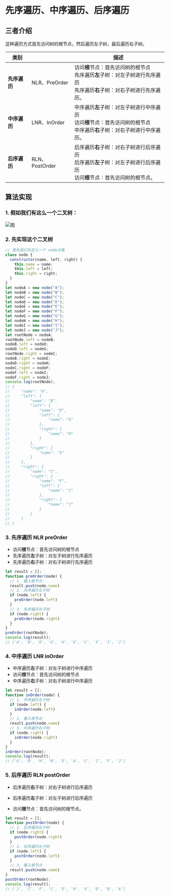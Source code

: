 # 先序遍历、中序遍历、后序遍历

## 三者介绍

这种遍历方式首先访问树的根节点，然后遍历左子树，最后遍历右子树。‌

| 类别     |      | 描述                                                                                                                               |
| -------- | ---------------------------------------------------------------------------------------------------------------------------------- | ---------------------------------------------------------------------------------------------------------------------------------- |
| **先序遍历** | NLR、PreOrder | 访问**根**节点：首先访问树的根节点<br/>先序遍历**左**子树：对左子树进行先序遍历<br/>先序遍历**右**子树：对右子树进行先序遍历。 |
| **中序遍历** | LNR、InOrder | ‌中序遍历**左**子树：对左子树进行中序遍历<br/>访问**根**节点：首先访问树的根节点<br/>中序遍历**右**子树：对右子树进行中序遍历。 |
| **后序遍历** | RLN、PostOrder | ‌后序遍历**右**子树：对右子树进行后序遍历<br/>后序遍历**左**子树：对左子树进行后序遍历<br/>访问**根**节点：首先访问树的根节点。 |

## 算法实现

### 1. 假如我们有这么一个二叉树：

![图](./asset/4.1.png)


### 2. 先实现这个二叉树

```js
// 首先我们先定义一个 node对象
class node {
  constructor(name, left, right) {
    this.name = name;
    this.left = left;
    this.right = right;
  }
}
let nodeA = new node("A");
let nodeB = new node("B");
let nodeC = new node("C");
let nodeD = new node("D");
let nodeE = new node("E");
let nodeF = new node("F");
let nodeG = new node("G");
let nodeH = new node("H");
let nodeI = new node("I");
let nodeJ = new node("J");
let rootNode = nodeA;
rootNode.left = nodeB;
nodeB.left = nodeD;
nodeD.left = nodeG;
rootNode.right = nodeC;
nodeB.right = nodeE;
nodeD.right = nodeH;
nodeC.right = nodeF;
nodeF.left = nodeI;
nodeF.right = nodeJ;
console.log(rootNode);
// {
//     "name": "A",
//     "left": {
//         "name": "B",
//         "left": {
//             "name": "D",
//             "left": {
//                 "name": "G"
//             },
//             "right": {
//                 "name": "H"
//             }
//         },
//         "right": {
//             "name": "E"
//         }
//     },
//     "right": {
//         "name": "C",
//         "right": {
//             "name": "F",
//             "left": {
//                 "name": "I"
//             },
//             "right": {
//                 "name": "J"
//             }
//         }
//     }
// }
```

### 3. 先序遍历 NLR preOrder

- 访问**根**节点：首先访问树的根节点
- 先序遍历**左**子树：对左子树进行先序遍历
- 先序遍历**右**子树：对右子树进行先序遍历

``` js
let result = [];
function preOrder(node) {
  // 1. 塞入根节点
  result.push(node.name)
  // 2. 先序遍历左子树
  if (node.left) {
    preOrder(node.left)
  }
  // 3. 先序遍历右子树
  if (node.right) {
    preOrder(node.right)
  }
}
preOrder(rootNode);
console.log(result);
// ['A', 'B', 'D', 'G', 'H', 'E', 'C', 'F', 'I', 'J']

```

### 4. 中序遍历 LNR inOrder

- 中序遍历**左**子树：对左子树进行中序遍历
- 访问**根**节点：首先访问树的根节点
- 中序遍历**右**子树：对右子树进行中序遍历

``` js
let result = [];
function inOrder(node) {
  // 1. 中序遍历左子树
  if (node.left) {
    inOrder(node.left)
  }
  // 2. 塞入根节点
  result.push(node.name)
  // 3. 中序遍历右子树
  if (node.right) {
    inOrder(node.right)
  }
}
inOrder(rootNode);
console.log(result);
// ['G', 'D', 'H', 'B', 'E', 'A', 'C', 'I', 'F', 'J']
```

### 5. 后序遍历 RLN postOrder

- 后序遍历**右**子树：对右子树进行后序遍历

- 后序遍历**左**子树：对左子树进行后序遍历

- 访问**根**节点：首先访问树的根节点。

``` js
let result = [];
function postOrder(node) {
  // 1. 后序遍历右子树
  if (node.right) {
    postOrder(node.right)
  }
  // 2. 后序遍历左子树
  if (node.left) {
    postOrder(node.left)
  }
  // 3. 塞入根节点
  result.push(node.name)
}
postOrder(rootNode);
console.log(result);
// ['J', 'I', 'F', 'C', 'E', 'H', 'G', 'D', 'B', 'A']
```